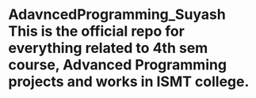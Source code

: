  # AdavncedProgramming_Suyash This is the official repo for everything related to 4th sem course, Advanced Programming projects and works in ISMT college.
